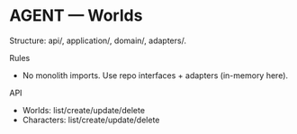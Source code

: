 # AGENT — Worlds

Structure: api/, application/, domain/, adapters/.

Rules
- No monolith imports. Use repo interfaces + adapters (in-memory here).

API
- Worlds: list/create/update/delete
- Characters: list/create/update/delete


